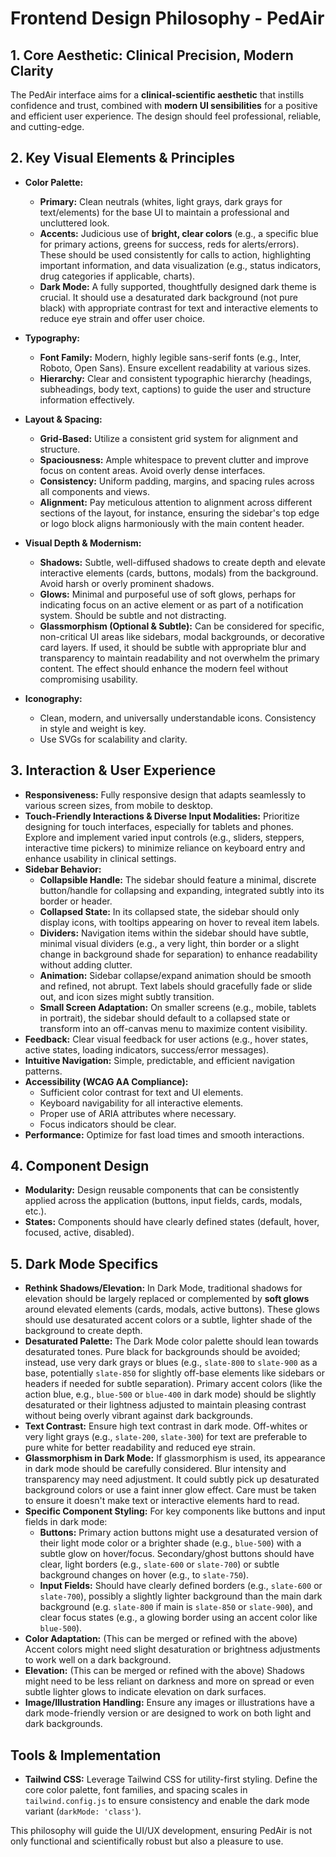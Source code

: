 # Frontend Design Philosophy - PedAir

## 1. Core Aesthetic: Clinical Precision, Modern Clarity

The PedAir interface aims for a **clinical-scientific aesthetic** that instills confidence and trust, combined with **modern UI sensibilities** for a positive and efficient user experience. The design should feel professional, reliable, and cutting-edge.

## 2. Key Visual Elements & Principles

*   **Color Palette:**
    *   **Primary:** Clean neutrals (whites, light grays, dark grays for text/elements) for the base UI to maintain a professional and uncluttered look.
    *   **Accents:** Judicious use of **bright, clear colors** (e.g., a specific blue for primary actions, greens for success, reds for alerts/errors). These should be used consistently for calls to action, highlighting important information, and data visualization (e.g., status indicators, drug categories if applicable, charts).
    *   **Dark Mode:** A fully supported, thoughtfully designed dark theme is crucial. It should use a desaturated dark background (not pure black) with appropriate contrast for text and interactive elements to reduce eye strain and offer user choice.

*   **Typography:**
    *   **Font Family:** Modern, highly legible sans-serif fonts (e.g., Inter, Roboto, Open Sans). Ensure excellent readability at various sizes.
    *   **Hierarchy:** Clear and consistent typographic hierarchy (headings, subheadings, body text, captions) to guide the user and structure information effectively.

*   **Layout & Spacing:**
    *   **Grid-Based:** Utilize a consistent grid system for alignment and structure.
    *   **Spaciousness:** Ample whitespace to prevent clutter and improve focus on content areas. Avoid overly dense interfaces.
    *   **Consistency:** Uniform padding, margins, and spacing rules across all components and views.
    *   **Alignment:** Pay meticulous attention to alignment across different sections of the layout, for instance, ensuring the sidebar's top edge or logo block aligns harmoniously with the main content header.

*   **Visual Depth & Modernism:**
    *   **Shadows:** Subtle, well-diffused shadows to create depth and elevate interactive elements (cards, buttons, modals) from the background. Avoid harsh or overly prominent shadows.
    *   **Glows:** Minimal and purposeful use of soft glows, perhaps for indicating focus on an active element or as part of a notification system. Should be subtle and not distracting.
    *   **Glassmorphism (Optional & Subtle):** Can be considered for specific, non-critical UI areas like sidebars, modal backgrounds, or decorative card layers. If used, it should be subtle with appropriate blur and transparency to maintain readability and not overwhelm the primary content. The effect should enhance the modern feel without compromising usability.

*   **Iconography:**
    *   Clean, modern, and universally understandable icons. Consistency in style and weight is key.
    *   Use SVGs for scalability and clarity.

## 3. Interaction & User Experience

*   **Responsiveness:** Fully responsive design that adapts seamlessly to various screen sizes, from mobile to desktop.
*   **Touch-Friendly Interactions & Diverse Input Modalities:** Prioritize designing for touch interfaces, especially for tablets and phones. Explore and implement varied input controls (e.g., sliders, steppers, interactive time pickers) to minimize reliance on keyboard entry and enhance usability in clinical settings.
*   **Sidebar Behavior:**
    *   **Collapsible Handle:** The sidebar should feature a minimal, discrete button/handle for collapsing and expanding, integrated subtly into its border or header.
    *   **Collapsed State:** In its collapsed state, the sidebar should only display icons, with tooltips appearing on hover to reveal item labels.
    *   **Dividers:** Navigation items within the sidebar should have subtle, minimal visual dividers (e.g., a very light, thin border or a slight change in background shade for separation) to enhance readability without adding clutter.
    *   **Animation:** Sidebar collapse/expand animation should be smooth and refined, not abrupt. Text labels should gracefully fade or slide out, and icon sizes might subtly transition.
    *   **Small Screen Adaptation:** On smaller screens (e.g., mobile, tablets in portrait), the sidebar should default to a collapsed state or transform into an off-canvas menu to maximize content visibility.
*   **Feedback:** Clear visual feedback for user actions (e.g., hover states, active states, loading indicators, success/error messages).
*   **Intuitive Navigation:** Simple, predictable, and efficient navigation patterns.
*   **Accessibility (WCAG AA Compliance):**
    *   Sufficient color contrast for text and UI elements.
    *   Keyboard navigability for all interactive elements.
    *   Proper use of ARIA attributes where necessary.
    *   Focus indicators should be clear.
*   **Performance:** Optimize for fast load times and smooth interactions.

## 4. Component Design

*   **Modularity:** Design reusable components that can be consistently applied across the application (buttons, input fields, cards, modals, etc.).
*   **States:** Components should have clearly defined states (default, hover, focused, active, disabled).

## 5. Dark Mode Specifics

*   **Rethink Shadows/Elevation:** In Dark Mode, traditional shadows for elevation should be largely replaced or complemented by **soft glows** around elevated elements (cards, modals, active buttons). These glows should use desaturated accent colors or a subtle, lighter shade of the background to create depth.
*   **Desaturated Palette:** The Dark Mode color palette should lean towards desaturated tones. Pure black for backgrounds should be avoided; instead, use very dark grays or blues (e.g., `slate-800` to `slate-900` as a base, potentially `slate-850` for slightly off-base elements like sidebars or headers if needed for subtle separation). Primary accent colors (like the action blue, e.g., `blue-500` or `blue-400` in dark mode) should be slightly desaturated or their lightness adjusted to maintain pleasing contrast without being overly vibrant against dark backgrounds.
*   **Text Contrast:** Ensure high text contrast in dark mode. Off-whites or very light grays (e.g., `slate-200`, `slate-300`) for text are preferable to pure white for better readability and reduced eye strain.
*   **Glassmorphism in Dark Mode:** If glassmorphism is used, its appearance in dark mode should be carefully considered. Blur intensity and transparency may need adjustment. It could subtly pick up desaturated background colors or use a faint inner glow effect. Care must be taken to ensure it doesn't make text or interactive elements hard to read.
*   **Specific Component Styling:** For key components like buttons and input fields in dark mode:
    *   **Buttons:** Primary action buttons might use a desaturated version of their light mode color or a brighter shade (e.g., `blue-500`) with a subtle glow on hover/focus. Secondary/ghost buttons should have clear, light borders (e.g., `slate-600` or `slate-700`) or subtle background changes on hover (e.g., to `slate-750`).
    *   **Input Fields:** Should have clearly defined borders (e.g., `slate-600` or `slate-700`), possibly a slightly lighter background than the main dark background (e.g. `slate-800` if main is `slate-850` or `slate-900`), and clear focus states (e.g., a glowing border using an accent color like `blue-500`).
*   **Color Adaptation:** (This can be merged or refined with the above) Accent colors might need slight desaturation or brightness adjustments to work well on a dark background.
*   **Elevation:** (This can be merged or refined with the above) Shadows might need to be less reliant on darkness and more on spread or even subtle lighter glows to indicate elevation on dark surfaces.
*   **Image/Illustration Handling:** Ensure any images or illustrations have a dark mode-friendly version or are designed to work on both light and dark backgrounds.

## Tools & Implementation

*   **Tailwind CSS:** Leverage Tailwind CSS for utility-first styling. Define the core color palette, font families, and spacing scales in `tailwind.config.js` to ensure consistency and enable the dark mode variant (`darkMode: 'class'`).

This philosophy will guide the UI/UX development, ensuring PedAir is not only functional and scientifically robust but also a pleasure to use. 